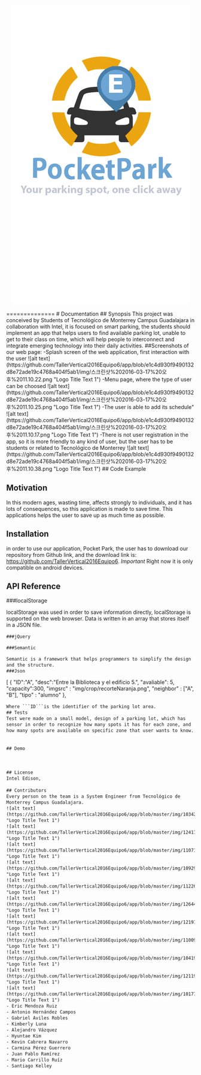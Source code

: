 
<p align="center">
  <img src = "https://github.com/TallerVertical2016Equipo6/app/blob/master/img/splashScreen.png"/>
</p>
==============
# Documentation
## Synopsis
This project was conceived by Students of Tecnológico de Monterrey Campus Guadalajara in collaboration with Intel, it is focused on smart parking, the students should implement an app that helps users to find available parking lot, unable to get to their class on time, which will help people to interconnect and integrate emerging technology into their daily activities.
##Screenshots of our web page:
-Splash screen of the web application, first interaction with the user
![alt text](https://github.com/TallerVertical2016Equipo6/app/blob/e1c4d930f9490132d8e72ade19c4768a404f5ab1/img/스크린샷%202016-03-17%20오후%2011.10.22.png "Logo Title Text 1")
-Menu page, where the type of user can be choosed
![alt text](https://github.com/TallerVertical2016Equipo6/app/blob/e1c4d930f9490132d8e72ade19c4768a404f5ab1/img/스크린샷%202016-03-17%20오후%2011.10.25.png "Logo Title Text 1")
-The user is able to add its schedule"
![alt text](https://github.com/TallerVertical2016Equipo6/app/blob/e1c4d930f9490132d8e72ade19c4768a404f5ab1/img/스크린샷%202016-03-17%20오후%2011.10.17.png "Logo Title Text 1")
-There is not user registration in the app, so it is more friendly to any kind of user, but the user has to be students or related to Tecnológico de Monterrey
![alt text](https://github.com/TallerVertical2016Equipo6/app/blob/e1c4d930f9490132d8e72ade19c4768a404f5ab1/img/스크린샷%202016-03-17%20오후%2011.10.38.png "Logo Title Text 1")
## Code Example

## Motivation
In this modern ages, wasting time, affects strongly to individuals, and it has lots of consequences, so this application is made to save time. This applications helps the user to save up as much time as possible. 

## Installation
in order to use our application, Pocket Park, the user has to download our repository from Github link, and the download link is: https://github.com/TallerVertical2016Equipo6. _Important_ Right now it is only compatible on android devices.

## API Reference
###localStorage

localStorage was used in order to save information directly, localStorage is supported on the web browser. Data is written in an array that stores itself in a JSON file.
```
###jQuery
```

```
###Semantic
```
<script type="text/javascript" src="dist/semantic.min.js"></script>
```
Semantic is a framework that helps programmers to simplify the design and the structure.
###Json
```
[
		{
			 "ID":"A", 
			 "desc":"Entre la Biblioteca y el edificio 5.",
			 "avaliable": 5, 
			 "capacity":300, 
			 "imgsrc" : "img/crop/recorteNaranja.png", 
			 "neighbor" : ["A", "B"],
			 "tipo" : "alumno"
		 },

```
Where ```ID```is the identifier of the parking lot area.
## Tests
Test were made on a small model, design of a parking lot, which has sensor in order to recognize how many spots it has for each zone, and how many spots are available on specific zone that user wants to know.


## Demo



## License
Intel Edison, 
 
## Contributors
Every person on the team is a System Engineer from Tecnológico de Monterrey Campus Guadalajara.
![alt text](https://github.com/TallerVertical2016Equipo6/app/blob/master/img/10342786_889637921046588_4462504174306969790_n.jpg "Logo Title Text 1")
![alt text](https://github.com/TallerVertical2016Equipo6/app/blob/master/img/12417798_1014864181905260_5778604783662858890_n.jpg "Logo Title Text 1")
![alt text](https://github.com/TallerVertical2016Equipo6/app/blob/master/img/11071733_10153349224184343_2836909521888798762_n.jpg "Logo Title Text 1")
![alt text](https://github.com/TallerVertical2016Equipo6/app/blob/master/img/10929959_10205686505058141_3813456412421845557_n.jpg "Logo Title Text 1")
![alt text](https://github.com/TallerVertical2016Equipo6/app/blob/master/img/11226040_1663576473931713_8445980982616170311_n.jpg "Logo Title Text 1")
![alt text](https://github.com/TallerVertical2016Equipo6/app/blob/master/img/12644935_10204579443206531_6975694922071603219_n.jpg "Logo Title Text 1")
![alt text](https://github.com/TallerVertical2016Equipo6/app/blob/master/img/12191637_10207994142360492_4597568313062496862_n.jpg "Logo Title Text 1")
![alt text](https://github.com/TallerVertical2016Equipo6/app/blob/master/img/11009157_964567533566961_2694741349464091904_n.jpg "Logo Title Text 1")
![alt text](https://github.com/TallerVertical2016Equipo6/app/blob/master/img/10419485_10203977231495752_2804206238947742163_n.jpg "Logo Title Text 1")
![alt text](https://github.com/TallerVertical2016Equipo6/app/blob/master/img/12119080_10207294279013796_4703484333623493824_n.jpg "Logo Title Text 1")
![alt text](https://github.com/TallerVertical2016Equipo6/app/blob/master/img/10177525_749995031698853_7924283870271118132_n.jpg "Logo Title Text 1")
- Eric Mendoza Ruiz
- Antonio Hernández Campos
- Gabriel Aviles Robles
- Kimberly Luna
- Alejandro Vázquez
- Hyuntae Kim
- Kevin Cabrera Navarro
- Carmina Pérez Guerrero
- Juan Pablo Ramírez
- Mario Carrillo Ruíz
- Santiago Kelley
